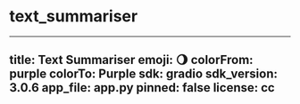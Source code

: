 # text_summariser
---
title: Text Summariser
emoji: 🌖
colorFrom: purple
colorTo: Purple
sdk: gradio
sdk_version: 3.0.6
app_file: app.py
pinned: false
license: cc
---
